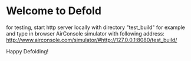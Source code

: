 # Welcome to Defold

for testing, start http server locally with directory "test_build" for example
and type in browser AirConsole simulator with following address:
http://www.airconsole.com/simulator/#http://127.0.0.1:8080/test_build/

Happy Defolding!
